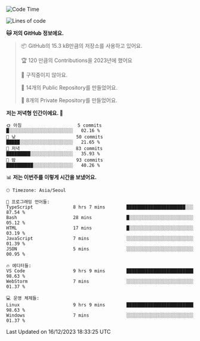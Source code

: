   <!--START_SECTION:waka-->
![Code Time](http://img.shields.io/badge/Code%20Time-299%20hrs%2038%20mins-blue)

![Lines of code](https://img.shields.io/badge/%EC%A0%80%EB%8A%94%20%EC%97%AC%ED%83%9C%EA%B9%8C%EC%A7%80%20-154.2%20thousand%20%EC%A4%84%EC%9D%98%20%EC%BD%94%EB%93%9C%EB%A5%BC%20%EC%9E%91%EC%84%B1%ED%96%88%EC%96%B4%EC%9A%94.-blue)

**🐱 저의 GitHub 정보에요.** 

> 📦 GitHub의 15.3 kB만큼의 저장소를 사용하고 있어요. 
 > 
> 🏆 120 만큼의 Contributions을 2023년에 했어요
 > 
> 🚫 구직중이지 않아요.
 > 
> 📜 14개의 Public Repository를 만들었어요. 
 > 
> 🔑 8개의 Private Repository를 만들었어요. 
 > 
**저는 저녁형 인간이에요. 🦉** 

```text
🌞 아침                     5 commits           █░░░░░░░░░░░░░░░░░░░░░░░░   02.16 % 
🌆 낮　                     50 commits          █████░░░░░░░░░░░░░░░░░░░░   21.65 % 
🌃 저녁                     83 commits          █████████░░░░░░░░░░░░░░░░   35.93 % 
🌙 밤　                     93 commits          ██████████░░░░░░░░░░░░░░░   40.26 % 
```


📊 **저는 이번주를 이렇게 시간을 보냈어요.** 

```text
🕑︎ Timezone: Asia/Seoul

💬 프로그래밍 언어들: 
TypeScript               8 hrs 7 mins        ██████████████████████░░░   87.54 % 
Bash                     28 mins             █░░░░░░░░░░░░░░░░░░░░░░░░   05.12 % 
HTML                     17 mins             █░░░░░░░░░░░░░░░░░░░░░░░░   03.19 % 
JavaScript               7 mins              ░░░░░░░░░░░░░░░░░░░░░░░░░   01.39 % 
JSON                     5 mins              ░░░░░░░░░░░░░░░░░░░░░░░░░   00.95 % 

🔥 에디터들: 
VS Code                  9 hrs 9 mins        █████████████████████████   98.63 % 
WebStorm                 7 mins              ░░░░░░░░░░░░░░░░░░░░░░░░░   01.37 % 

💻 운영 체제들: 
Linux                    9 hrs 9 mins        █████████████████████████   98.63 % 
Windows                  7 mins              ░░░░░░░░░░░░░░░░░░░░░░░░░   01.37 % 
```


 Last Updated on 16/12/2023 18:33:25 UTC
<!--END_SECTION:waka-->
